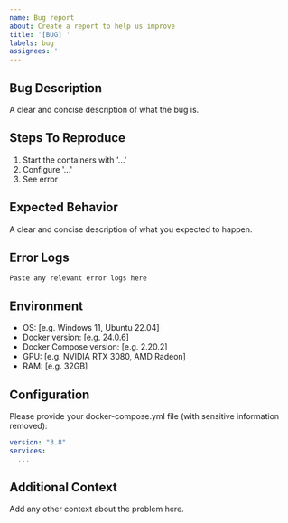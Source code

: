 ```yaml
---
name: Bug report
about: Create a report to help us improve
title: '[BUG] '
labels: bug
assignees: ''
---
```


## Bug Description
A clear and concise description of what the bug is.

## Steps To Reproduce
1. Start the containers with '...'
2. Configure '...'
3. See error

## Expected Behavior
A clear and concise description of what you expected to happen.

## Error Logs
```
Paste any relevant error logs here
```

## Environment
- OS: [e.g. Windows 11, Ubuntu 22.04]
- Docker version: [e.g. 24.0.6]
- Docker Compose version: [e.g. 2.20.2]
- GPU: [e.g. NVIDIA RTX 3080, AMD Radeon]
- RAM: [e.g. 32GB]

## Configuration
Please provide your docker-compose.yml file (with sensitive information removed):
```yaml
version: "3.8"
services:
  ...
```

## Additional Context
Add any other context about the problem here.
